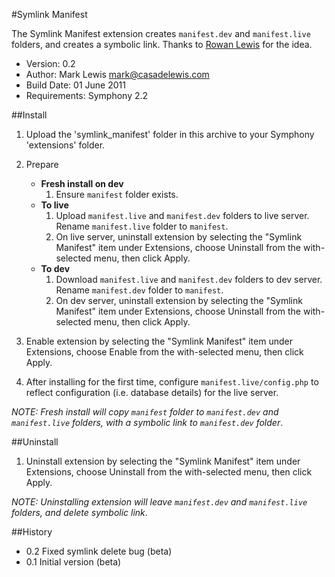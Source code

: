 #Symlink Manifest

The Symlink Manifest extension creates `manifest.dev` and `manifest.live` folders, and creates a symbolic link. Thanks to [Rowan Lewis](http://rowanlewis.com/using-git-and-symphony-cms) for the idea.

- Version: 0.2
- Author: Mark Lewis <mark@casadelewis.com>
- Build Date: 01 June 2011
- Requirements: Symphony 2.2

##Install

1. Upload the 'symlink_manifest' folder in this archive to your Symphony
   'extensions' folder.
2. Prepare
    - **Fresh install on dev**
        1. Ensure `manifest` folder exists.
    - **To live**
        1. Upload `manifest.live` and `manifest.dev` folders to live server. Rename `manifest.live` folder to `manifest`.
        2. On live server, uninstall extension by selecting the "Symlink Manifest" item under Extensions, choose Uninstall from the with-selected menu, then click Apply.
    - **To dev**
        1. Download `manifest.live` and `manifest.dev` folders to dev server. Rename `manifest.dev` folder to `manifest`.
        2. On dev server, uninstall extension by selecting the "Symlink Manifest" item under Extensions, choose Uninstall from the with-selected menu, then click Apply.
3. Enable extension by selecting the "Symlink Manifest" item under Extensions, choose Enable
   from the with-selected menu, then click Apply.
	 
4. After installing for the first time, configure `manifest.live/config.php` to reflect configuration (i.e. database details) for the live server.

*NOTE: Fresh install will copy `manifest` folder to `manifest.dev` and `manifest.live` folders, with a symbolic link to `manifest.dev` folder*.

##Uninstall

1. Uninstall extension by selecting the "Symlink Manifest" item under Extensions, choose Uninstall from the with-selected menu, then click Apply.

*NOTE: Uninstalling extension will leave `manifest.dev` and `manifest.live` folders, and delete symbolic link*.

##History

- 0.2 Fixed symlink delete bug (beta)
- 0.1 Initial version (beta)